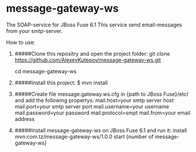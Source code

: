 # message-gateway-ws
The SOAP-service for JBoss Fuse 6.1 
This service send email-messages from your smtp-server.

How to use:

1. #####Clone this repositry and open the project folder: 
   git clone https://github.com/AlexeyKutepov/message-gateway-ws.git

   cd message-gateway-ws

2. #####Install this project:
   $ mvn install

3. #####Create file message.gateway.ws.cfg in {path to JBoss Fuse}/etc/ and add the following propertys:
   mail.host=your smtp server host
   mail.port=your smtp server port
   mail.username=your username
   mail.password=your password
   mail.protocol=smpt
   mail.from=your email address

4. #####Install message-gateway-ws on JBoss Fuse 6.1 and run it:
   install mvn:com.tz/message-gateway-ws/1.0.0
   start {number of message-gateway-ws}
